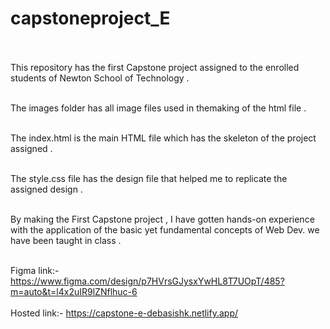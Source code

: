 # capstoneproject_E <br><br>

This repository has the first Capstone project assigned to the enrolled students of Newton School of Technology .<br><br>

The images folder has all image files used in themaking of the html file .<br><br>

The index.html is the main HTML file which has the skeleton of the project assigned .<br><br>

The style.css file has the design file that helped me to replicate the assigned design . <br><br>

By making the First Capstone project , I have gotten hands-on experience with the application of the basic yet fundamental concepts of Web Dev. we have been taught in class . <br><br>

Figma link:- https://www.figma.com/design/p7HVrsGJysxYwHL8T7UOpT/485?m=auto&t=l4x2uIR9lZNflhuc-6  <br><br>
Hosted link:- https://capstone-e-debasishk.netlify.app/ <br><br>
